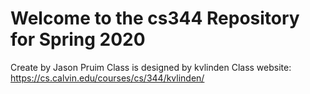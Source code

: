 # Welcome to the cs344 Repository for Spring 2020
Create by Jason Pruim
Class is designed by kvlinden
Class website: https://cs.calvin.edu/courses/cs/344/kvlinden/

